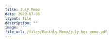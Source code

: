 ```yaml
---
title: July Memo
date: 2023-07-06
layout: file
description: ""
image: ""
file_url: /files/Monthly Memo/july kcs memo.pdf
---
```

